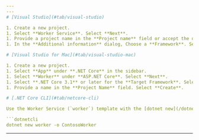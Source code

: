 ```yaml
---
---
# [Visual Studio](#tab/visual-studio)

1. Create a new project.
1. Select **Worker Service**. Select **Next**.
1. Provide a project name in the **Project name** field or accept the default project name. Select **Next**.
1. In the **Additional information** dialog, Choose a **Framework**. Select **Create**.

# [Visual Studio for Mac](#tab/visual-studio-mac)

1. Create a new project.
1. Select **App** under **.NET Core** in the sidebar.
1. Select **Worker** under **ASP.NET Core**. Select **Next**.
1. Select **.NET Core 3.1** or later for the **Target Framework**. Select **Next**.
1. Provide a name in the **Project Name** field. Select **Create**.

# [.NET Core CLI](#tab/netcore-cli)

Use the Worker Service (`worker`) template with the [dotnet new](/dotnet/core/tools/dotnet-new) command from a command shell. In the following example, a Worker Service app is created named `ContosoWorker`. A folder for the `ContosoWorker` app is created automatically when the command is executed.

```dotnetcli
dotnet new worker -o ContosoWorker
```

---
```

